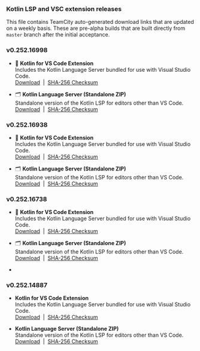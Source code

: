 ### Kotlin LSP and VSC extension releases

This file contains TeamCity auto-generated download links that are updated on a weekly basis.
These are pre-alpha builds that are built directly from `master` branch after the initial acceptance.

### v0.252.16998
- :test_tube: **Kotlin for VS Code Extension**  
  Includes the Kotlin Language Server bundled for use with Visual Studio Code.  
  [Download](https://download-cdn.jetbrains.com/kotlin-lsp/0.252.16998/kotlin-0.252.16998.vsix) &nbsp;|&nbsp; [SHA-256 Checksum](https://download-cdn.jetbrains.com/kotlin-lsp/0.252.16998/kotlin-0.252.16998.vsix.sha256)

- :card_index_dividers: **Kotlin Language Server (Standalone ZIP)**  
  Standalone version of the Kotlin LSP for editors other than VS Code.  
  [Download](https://download-cdn.jetbrains.com/kotlin-lsp/0.252.16998/kotlin-0.252.16998.zip) &nbsp;|&nbsp; [SHA-256 Checksum](https://download-cdn.jetbrains.com/kotlin-lsp/0.252.16998/kotlin-0.252.16998.zip.sha256)

### v0.252.16938
- :test_tube: **Kotlin for VS Code Extension**  
  Includes the Kotlin Language Server bundled for use with Visual Studio Code.  
  [Download](https://download-cdn.jetbrains.com/kotlin-lsp/0.252.16938/kotlin-0.252.16938.vsix) &nbsp;|&nbsp; [SHA-256 Checksum](https://download-cdn.jetbrains.com/kotlin-lsp/0.252.16938/kotlin-0.252.16938.vsix.sha256)

- :card_index_dividers: **Kotlin Language Server (Standalone ZIP)**  
  Standalone version of the Kotlin LSP for editors other than VS Code.  
  [Download](https://download-cdn.jetbrains.com/kotlin-lsp/0.252.16938/kotlin-0.252.16938.zip) &nbsp;|&nbsp; [SHA-256 Checksum](https://download-cdn.jetbrains.com/kotlin-lsp/0.252.16938/kotlin-0.252.16938.zip.sha256)

### v0.252.16738

- :test_tube: **Kotlin for VS Code Extension**  
  Includes the Kotlin Language Server bundled for use with Visual Studio Code.  
  [Download](https://download-cdn.jetbrains.com/kotlin-lsp/0.252.16738/kotlin-0.252.16738.vsix) &nbsp;|&nbsp; [SHA-256 Checksum](https://download-cdn.jetbrains.com/kotlin-lsp/0.252.16738/kotlin-0.252.16738.vsix.sha256)

- :card_index_dividers: **Kotlin Language Server (Standalone ZIP)**  
  Standalone version of the Kotlin LSP for editors other than VS Code.  
  [Download](https://download-cdn.jetbrains.com/kotlin-lsp/0.252.16738/kotlin-0.252.16738.zip) &nbsp;|&nbsp; [SHA-256 Checksum](https://download-cdn.jetbrains.com/kotlin-lsp/0.252.16738/kotlin-0.252.16738.zip.sha256)
- 
### v0.252.14887

- **Kotlin for VS Code Extension**  
  Includes the Kotlin Language Server bundled for use with Visual Studio Code.  
  [Download](https://download-cdn.jetbrains.com/kotlin-lsp/0.252.14887/kotlin-0.252.14887.vsix) &nbsp;|&nbsp; [SHA-256 Checksum](https://download-cdn.jetbrains.com/kotlin-lsp/0.252.14887/kotlin-0.252.14887.vsix.sha256)

-  **Kotlin Language Server (Standalone ZIP)**  
  Standalone version of the Kotlin LSP for editors other than VS Code.  
  [Download](https://download-cdn.jetbrains.com/kotlin-lsp/0.252.14887/kotlin-0.252.14887.zip) &nbsp;|&nbsp; [SHA-256 Checksum](https://download-cdn.jetbrains.com/kotlin-lsp/0.252.14887/kotlin-0.252.14887.zip.sha256)